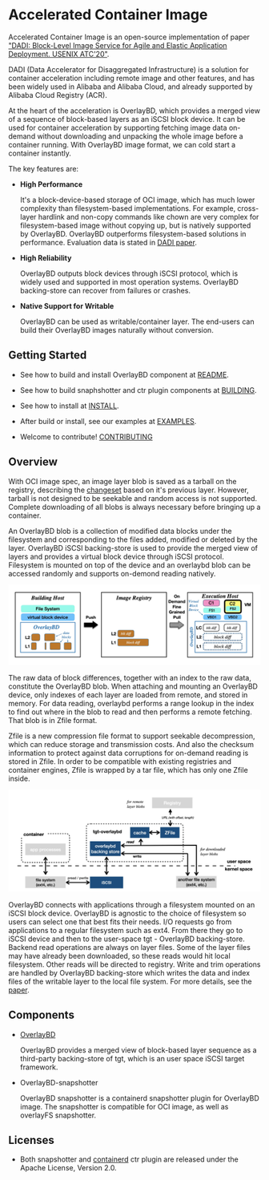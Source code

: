 # Accelerated Container Image

Accelerated Container Image is an open-source implementation of paper ["DADI: Block-Level Image Service for Agile and Elastic Application Deployment. USENIX ATC'20"](https://www.usenix.org/conference/atc20/presentation/li-huiba).

DADI (Data Accelerator for Disaggregated Infrastructure) is a solution for container acceleration including remote image and other features,
and has been widely used in Alibaba and Alibaba Cloud, and already supported by Alibaba Cloud Registry (ACR).

At the heart of the acceleration is OverlayBD, which provides a merged view of a sequence of block-based layers as an iSCSI block device.
It can be used for container acceleration by supporting fetching image data on-demand without downloading and unpacking the whole image before a container running. With OverlayBD image format, we can cold start a container instantly.

The key features are:

* **High Performance**

    It's a block-device-based storage of OCI image, which has much lower complexity than filesystem-based implementations. For example, cross-layer hardlink and non-copy commands like chown are very complex for filesystem-based image without copying up, but is natively supported by OverlayBD. OverlayBD outperforms filesystem-based solutions in performance. Evaluation data is stated in [DADI paper](https://www.usenix.org/conference/atc20/presentation/li-huiba).

* **High Reliability**

    OverlayBD outputs block devices through iSCSI protocol, which is widely used and supported in most operation systems. OverlayBD backing-store can recover from failures or crashes.

* **Native Support for Writable**

    OverlayBD can be used as writable/container layer. The end-users can build their OverlayBD images naturally without conversion.

## Getting Started

* See how to build and install OverlayBD component at [README](https://github.com/alibaba/overlaybd).

* See how to build snaphshotter and ctr plugin components at [BUILDING](docs/BUILDING.md).

* See how to install at [INSTALL](docs/INSTALL.md).

* After build or install, see our examples at [EXAMPLES](docs/EXAMPLES.md).

* Welcome to contribute! [CONTRIBUTING](docs/CONTRIBUTING.md)

## Overview

With OCI image spec, an image layer blob is saved as a tarball on the registry, describing the [changeset](https://github.com/opencontainers/image-spec/blob/v1.0.1/layer.md#change-types) based on it's previous layer. However, tarball is not designed to be seekable and random access is not supported. Complete downloading of all blobs is always necessary before bringing up a container.

An OverlayBD blob is a collection of modified data blocks under the filesystem and corresponding to the files added, modified or deleted by the layer. OverlayBD iSCSI backing-store is used to provide the merged view of layers and provides a virtual block device through iSCSI protocol. Filesystem is mounted on top of the device and an overlaybd blob can be accessed randomly and supports on-demond reading natively.

![image data flow](docs/images/image-flow.jpg "image data flow")

The raw data of block differences, together with an index to the raw data, constitute the OverlayBD blob. When attaching and mounting an OverlayBD device, only indexes of each layer are loaded from remote, and stored in memory. For data reading, overlaybd performs a range lookup in the index to find out where in the blob to read and then performs a remote fetching. That blob is in Zfile format.

Zfile is a new compression file format to support seekable decompression, which can reduce storage and transmission costs. And also the checksum information to protect against data corruptions for on-demand reading is stored in Zfile. In order to be compatible with existing registries and container engines, Zfile is wrapped by a tar file, which has only one Zfile inside.

![io-path](docs/images/io-path.jpg "io-path")

OverlayBD connects with applications through a filesystem mounted on an iSCSI block device. OverlayBD is agnostic to the choice of filesystem so users can select one that best fits their needs. I/O requests go from applications to a regular filesystem such as ext4. From there they go to iSCSI device and then to the user-space tgt - OverlayBD backing-store. Backend read operations are always on layer files. Some of the layer files may have already been downloaded, so these reads would hit local filesystem. Other reads will be directed to registry. Write and trim operations are handled by OverlayBD backing-store which writes the data and index files of the writable layer to the local file system. For more details, see the [paper](https://www.usenix.org/conference/atc20/presentation/li-huiba).

## Components

*  [OverlayBD](https://github.com/alibaba/overlaybd)

    OverlayBD provides a merged view of block-based layer sequence as a third-party backing-store of tgt, which is an user space iSCSI target framework. 

* OverlayBD-snapshotter

    OverlayBD snapshotter is a containerd snapshotter plugin for OverlayBD image. The snapshotter is compatible for OCI image, as well as overlayFS snapshotter.

## Licenses

* Both snapshotter and [containerd](https://github.com/containerd/containerd) ctr plugin are released under the Apache License, Version 2.0.
